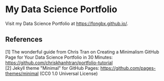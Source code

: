 # My Data Science Portfolio

Visit my Data Science Portfolio at https://fongbx.github.io/.

## References
[1] The wonderful guide from Chris Tran on Creating a Minimalism GitHub Page for Your Data Science Portfolio in 30 Minutes: https://github.com/chriskhanhtran/portfolio-tutorial
<br>[2] Jekyll theme "Minimal" for GitHub Pages: https://github.com/pages-themes/minimal (CC0 1.0 Universal License)
